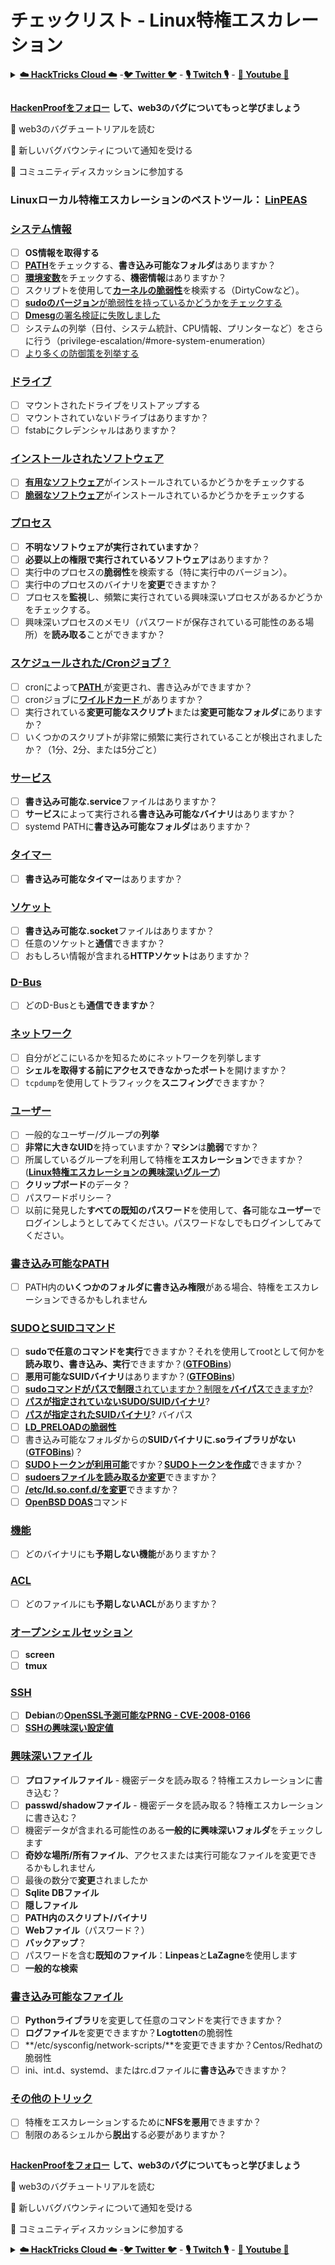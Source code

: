 # チェックリスト - Linux特権エスカレーション

<details>

<summary><a href="https://cloud.hacktricks.xyz/pentesting-cloud/pentesting-cloud-methodology"><strong>☁️ HackTricks Cloud ☁️</strong></a> -<a href="https://twitter.com/hacktricks_live"><strong>🐦 Twitter 🐦</strong></a> - <a href="https://www.twitch.tv/hacktricks_live/schedule"><strong>🎙️ Twitch 🎙️</strong></a> - <a href="https://www.youtube.com/@hacktricks_LIVE"><strong>🎥 Youtube 🎥</strong></a></summary>

* **サイバーセキュリティ企業**で働いていますか？ **HackTricksで会社を宣伝**したいですか？または、**PEASSの最新バージョンにアクセスしたり、HackTricksをPDFでダウンロード**したいですか？[**SUBSCRIPTION PLANS**](https://github.com/sponsors/carlospolop)をチェックしてください！
* [**The PEASS Family**](https://opensea.io/collection/the-peass-family)を見つけてください。独占的な[**NFT**](https://opensea.io/collection/the-peass-family)のコレクションです。
* [**公式のPEASS＆HackTricksのグッズ**](https://peass.creator-spring.com)を手に入れましょう。
* [**💬**](https://emojipedia.org/speech-balloon/) [**Discordグループ**](https://discord.gg/hRep4RUj7f)または[**telegramグループ**](https://t.me/peass)に**参加**するか、**Twitter**で**フォロー**してください[**🐦**](https://github.com/carlospolop/hacktricks/tree/7af18b62b3bdc423e11444677a6a73d4043511e9/\[https:/emojipedia.org/bird/README.md)[**@carlospolopm**](https://twitter.com/hacktricks\_live)**。**
* **ハッキングのトリックを共有する**ために、[**hacktricksリポジトリ**](https://github.com/carlospolop/hacktricks)と[**hacktricks-cloudリポジトリ**](https://github.com/carlospolop/hacktricks-cloud)にPRを提出してください。

</details>

<figure><img src="../.gitbook/assets/image (7) (2).png" alt=""><figcaption></figcaption></figure>

[**HackenProofをフォロー**](https://bit.ly/3xrrDrL) **して、web3のバグについてもっと学びましょう**

🐞 web3のバグチュートリアルを読む

🔔 新しいバグバウンティについて通知を受ける

💬 コミュニティディスカッションに参加する

### **Linuxローカル特権エスカレーションのベストツール：** [**LinPEAS**](https://github.com/carlospolop/privilege-escalation-awesome-scripts-suite/tree/master/linPEAS)

### [システム情報](privilege-escalation/#system-information)

* [ ] **OS情報を取得する**
* [ ] [**PATH**](privilege-escalation/#path)をチェックする、**書き込み可能なフォルダ**はありますか？
* [ ] [**環境変数**](privilege-escalation/#env-info)をチェックする、**機密情報**はありますか？
* [ ] スクリプトを使用して[**カーネルの脆弱性**](privilege-escalation/#kernel-exploits)を検索する（DirtyCowなど）。
* [ ] [**sudoのバージョン**が脆弱性を持っているかどうかをチェックする](privilege-escalation/#sudo-version)
* [ ] [**Dmesg**の署名検証に失敗しました](privilege-escalation/#dmesg-signature-verification-failed)
* [ ] システムの列挙（日付、システム統計、CPU情報、プリンターなど）をさらに行う（privilege-escalation/#more-system-enumeration）
* [ ] [より多くの防御策を列挙する](privilege-escalation/#enumerate-possible-defenses)

### [ドライブ](privilege-escalation/#drives)

* [ ] マウントされたドライブをリストアップする
* [ ] マウントされていないドライブはありますか？
* [ ] fstabにクレデンシャルはありますか？

### [**インストールされたソフトウェア**](privilege-escalation/#installed-software)

* [ ] [**有用なソフトウェア**](privilege-escalation/#useful-software)がインストールされているかどうかをチェックする
* [ ] [**脆弱なソフトウェア**](privilege-escalation/#vulnerable-software-installed)がインストールされているかどうかをチェックする

### [プロセス](privilege-escalation/#processes)

* [ ] **不明なソフトウェアが実行されていますか**？
* [ ] **必要以上の権限で実行されているソフトウェア**はありますか？
* [ ] 実行中のプロセスの**脆弱性**を検索する（特に実行中のバージョン）。
* [ ] 実行中のプロセスのバイナリを**変更**できますか？
* [ ] プロセスを**監視**し、頻繁に実行されている興味深いプロセスがあるかどうかをチェックする。
* [ ] 興味深いプロセスのメモリ（パスワードが保存されている可能性のある場所）を**読み取る**ことができますか？

### [スケジュールされた/Cronジョブ？](privilege-escalation/#scheduled-jobs)

* [ ] cronによって[**PATH** ](privilege-escalation/#cron-path)が変更され、書き込みができますか？
* [ ] cronジョブに[**ワイルドカード** ](privilege-escalation/#cron-using-a-script-with-a-wildcard-wildcard-injection)がありますか？
* [ ] 実行されている**変更可能なスクリプト**または**変更可能なフォルダ**にありますか？
* [ ] いくつかのスクリプトが非常に頻繁に実行されていることが検出されましたか？（1分、2分、または5分ごと）

### [サービス](privilege-escalation/#services)

* [ ] **書き込み可能な.service**ファイルはありますか？
* [ ] **サービス**によって実行される**書き込み可能なバイナリ**はありますか？
* [ ] systemd PATHに**書き込み可能なフォルダ**はありますか？

### [タイマー](privilege-escalation/#timers)

* [ ] **書き込み可能なタイマー**はありますか？

### [ソケット](privilege-escalation/#sockets)

* [ ] **書き込み可能な.socket**ファイルはありますか？
* [ ] 任意のソケットと**通信**できますか？
* [ ] おもしろい情報が含まれる**HTTPソケット**はありますか？
### [D-Bus](privilege-escalation/#d-bus)

* [ ] どのD-Busとも**通信できますか**？

### [ネットワーク](privilege-escalation/#network)

* [ ] 自分がどこにいるかを知るためにネットワークを列挙します
* [ ] **シェルを取得する前にアクセスできなかったポート**を開けますか？
* [ ] `tcpdump`を使用してトラフィックを**スニフィング**できますか？

### [ユーザー](privilege-escalation/#users)

* [ ] 一般的なユーザー/グループの**列挙**
* [ ] **非常に大きなUID**を持っていますか？**マシン**は**脆弱**ですか？
* [ ] 所属しているグループを利用して特権を**エスカレーション**できますか？([**Linux特権エスカレーションの興味深いグループ**](privilege-escalation/interesting-groups-linux-pe/))
* [ ] **クリップボード**のデータ？
* [ ] パスワードポリシー？
* [ ] 以前に発見した**すべての既知のパスワード**を使用して、**各**可能な**ユーザー**でログインしようとしてみてください。パスワードなしでもログインしてみてください。

### [書き込み可能なPATH](privilege-escalation/#writable-path-abuses)

* [ ] PATH内の**いくつかのフォルダに書き込み権限**がある場合、特権をエスカレーションできるかもしれません

### [SUDOとSUIDコマンド](privilege-escalation/#sudo-and-suid)

* [ ] **sudoで任意のコマンドを実行**できますか？それを使用してrootとして何かを**読み取り、書き込み、実行**できますか？([**GTFOBins**](https://gtfobins.github.io))
* [ ] **悪用可能なSUIDバイナリ**はありますか？([**GTFOBins**](https://gtfobins.github.io))
* [ ] [**sudoコマンドがパスで制限**されていますか？制限を**バイパス**できますか](privilege-escalation/#sudo-execution-bypassing-paths)?
* [ ] [**パスが指定されていないSUDO/SUIDバイナリ**](privilege-escalation/#sudo-command-suid-binary-without-command-path)?
* [ ] [**パスが指定されたSUIDバイナリ**](privilege-escalation/#suid-binary-with-command-path)? バイパス
* [ ] [**LD\_PRELOADの脆弱性**](privilege-escalation/#ld\_preload)
* [ ] 書き込み可能なフォルダからの**SUIDバイナリに.soライブラリがない**([**GTFOBins**](https://gtfobins.github.io))？
* [ ] [**SUDOトークンが利用可能**](privilege-escalation/#reusing-sudo-tokens)ですか？[**SUDOトークンを作成**](privilege-escalation/#var-run-sudo-ts-less-than-username-greater-than)できますか？
* [ ] [**sudoersファイルを読み取るか変更**](privilege-escalation/#etc-sudoers-etc-sudoers-d)できますか？
* [ ] [**/etc/ld.so.conf.d/**を**変更**](privilege-escalation/#etc-ld-so-conf-d)できますか？
* [ ] [**OpenBSD DOAS**](privilege-escalation/#doas)コマンド

### [機能](privilege-escalation/#capabilities)

* [ ] どのバイナリにも**予期しない機能**がありますか？

### [ACL](privilege-escalation/#acls)

* [ ] どのファイルにも**予期しないACL**がありますか？

### [オープンシェルセッション](privilege-escalation/#open-shell-sessions)

* [ ] **screen**
* [ ] **tmux**

### [SSH](privilege-escalation/#ssh)

* [ ] **Debian**の[**OpenSSL予測可能なPRNG - CVE-2008-0166**](privilege-escalation/#debian-openssl-predictable-prng-cve-2008-0166)
* [ ] [**SSHの興味深い設定値**](privilege-escalation/#ssh-interesting-configuration-values)

### [興味深いファイル](privilege-escalation/#interesting-files)

* [ ] **プロファイルファイル** - 機密データを読み取る？特権エスカレーションに書き込む？
* [ ] **passwd/shadowファイル** - 機密データを読み取る？特権エスカレーションに書き込む？
* [ ] 機密データが含まれる可能性のある**一般的に興味深いフォルダ**をチェックします
* [ ] **奇妙な場所/所有ファイル**、アクセスまたは実行可能なファイルを変更できるかもしれません
* [ ] 最後の数分で**変更**されましたか
* [ ] **Sqlite DBファイル**
* [ ] **隠しファイル**
* [ ] **PATH内のスクリプト/バイナリ**
* [ ] **Webファイル**（パスワード？）
* [ ] **バックアップ**？
* [ ] パスワードを含む**既知のファイル**：**Linpeas**と**LaZagne**を使用します
* [ ] **一般的な検索**

### [**書き込み可能なファイル**](privilege-escalation/#writable-files)

* [ ] **Pythonライブラリ**を変更して任意のコマンドを実行できますか？
* [ ] **ログファイル**を変更できますか？**Logtotten**の脆弱性
* [ ] **/etc/sysconfig/network-scripts/**を変更できますか？Centos/Redhatの脆弱性
* [ ] ini、int.d、systemd、またはrc.dファイルに**書き込み**できますか？

### [**その他のトリック**](privilege-escalation/#other-tricks)

* [ ] 特権をエスカレーションするために**NFSを悪用**できますか？
* [ ] 制限のあるシェルから**脱出**する必要がありますか？

<figure><img src="../.gitbook/assets/image (7) (2).png" alt=""><figcaption></figcaption></figure>

[**HackenProofをフォロー**](https://bit.ly/3xrrDrL) **して、web3のバグについてもっと学びましょう**

🐞 web3のバグチュートリアルを読む

🔔 新しいバグバウンティについて通知を受ける

💬 コミュニティディスカッションに参加する

<details>

<summary><a href="https://cloud.hacktricks.xyz/pentesting-cloud/pentesting-cloud-methodology"><strong>☁️ HackTricks Cloud ☁️</strong></a> -<a href="https://twitter.com/hacktricks_live"><strong>🐦 Twitter 🐦</strong></a> - <a href="https://www.twitch.tv/hacktricks_live/schedule"><strong>🎙️ Twitch 🎙️</strong></a> - <a href="https://www.youtube.com/@hacktricks_LIVE"><strong>🎥 Youtube 🎥</strong></a></summary>

* **サイバーセキュリティ企業**で働いていますか？**HackTricksで会社を宣伝**したいですか？または、**PEASSの最新バージョンやHackTricksのPDFをダウンロード**したいですか？[**SUBSCRIPTION PLANS**](https://github.com/sponsors/carlo
</details>
